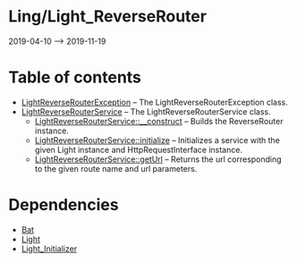 Ling/Light_ReverseRouter
================
2019-04-10 --> 2019-11-19




Table of contents
===========

- [LightReverseRouterException](https://github.com/lingtalfi/Light_ReverseRouter/blob/master/doc/api/Ling/Light_ReverseRouter/Exception/LightReverseRouterException.md) &ndash; The LightReverseRouterException class.
- [LightReverseRouterService](https://github.com/lingtalfi/Light_ReverseRouter/blob/master/doc/api/Ling/Light_ReverseRouter/Service/LightReverseRouterService.md) &ndash; The LightReverseRouterService class.
    - [LightReverseRouterService::__construct](https://github.com/lingtalfi/Light_ReverseRouter/blob/master/doc/api/Ling/Light_ReverseRouter/Service/LightReverseRouterService/__construct.md) &ndash; Builds the ReverseRouter instance.
    - [LightReverseRouterService::initialize](https://github.com/lingtalfi/Light_ReverseRouter/blob/master/doc/api/Ling/Light_ReverseRouter/Service/LightReverseRouterService/initialize.md) &ndash; Initializes a service with the given Light instance and HttpRequestInterface instance.
    - [LightReverseRouterService::getUrl](https://github.com/lingtalfi/Light_ReverseRouter/blob/master/doc/api/Ling/Light_ReverseRouter/Service/LightReverseRouterService/getUrl.md) &ndash; Returns the url corresponding to the given route name and url parameters.


Dependencies
============
- [Bat](https://github.com/lingtalfi/Bat)
- [Light](https://github.com/lingtalfi/Light)
- [Light_Initializer](https://github.com/lingtalfi/Light_Initializer)


